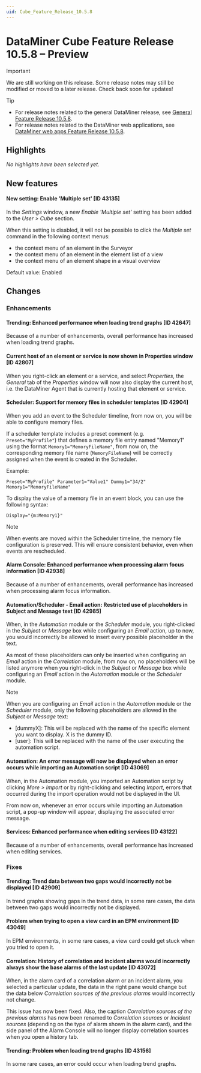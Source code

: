 ```yaml
---
uid: Cube_Feature_Release_10.5.8
---
```


# DataMiner Cube Feature Release 10.5.8 – Preview

> [!IMPORTANT]
> We are still working on this release. Some release notes may still be modified or moved to a later release. Check back soon for updates!

> [!TIP]
>
> - For release notes related to the general DataMiner release, see [General Feature Release 10.5.8](xref:General_Feature_Release_10.5.8).
> - For release notes related to the DataMiner web applications, see [DataMiner web apps Feature Release 10.5.8](xref:Web_apps_Feature_Release_10.5.8).

## Highlights

*No highlights have been selected yet.*

## New features

#### New setting: Enable 'Multiple set' [ID 43135]

<!-- MR 10.4.0 [CU17] / 10.5.0 [CU5] - FR 10.5.8 -->

In the *Settings* window, a new *Enable 'Multiple set'* setting has been added to the *User > Cube* section.

When this setting is disabled, it will not be possible to click the *Multiple set* command in the following context menus:

- the context menu of an element in the Surveyor
- the context menu of an element in the element list of a view
- the context menu of an element shape in a visual overview

Default value: Enabled

## Changes

### Enhancements

#### Trending: Enhanced performance when loading trend graphs [ID 42647]

<!-- MR 10.4.0 [CU17] / 10.5.0 [CU5] - FR 10.5.8 -->

Because of a number of enhancements, overall performance has increased when loading trend graphs.

#### Current host of an element or service is now shown in Properties window [ID 42807]

<!-- MR 10.4.0 [CU17] / 10.5.0 [CU5] - FR 10.5.8 -->

When you right-click an element or a service, and select *Properties*, the *General* tab of the *Properties* window will now also display the current host, i.e. the DataMiner Agent that is currently hosting that element or service.

#### Scheduler: Support for memory files in scheduler templates [ID 42904]

<!-- MR 10.4.0 [CU17] / 10.5.0 [CU5] - FR 10.5.8 -->

When you add an event to the Scheduler timeline, from now on, you will be able to configure memory files.

If a scheduler template includes a preset comment (e.g. `Preset="MyProfile"`) that defines a memory file entry named "Memory1" using the format `Memory1="MemoryFileName"`, from now on, the corresponding memory file name (`MemoryFileName`) will be correctly assigned when the event is created in the Scheduler.

Example:

`Preset="MyProfile" Parameter1="Value1" Dummy1="34/2" Memory1="MemoryFileName"`

To display the value of a memory file in an event block, you can use the following syntax:

`Display="{m:Memory1}"`

> [!NOTE]
> When events are moved within the Scheduler timeline, the memory file configuration is preserved. This will ensure consistent behavior, even when events are rescheduled.

#### Alarm Console: Enhanced performance when processing alarm focus information [ID 42938]

<!-- MR 10.4.0 [CU17] / 10.5.0 [CU5] - FR 10.5.8 -->

Because of a number of enhancements, overall performance has increased when processing alarm focus information.

#### Automation/Scheduler - Email action: Restricted use of placeholders in Subject and Message text [ID 42985]

<!-- MR 10.4.0 [CU17] / 10.5.0 [CU5] - FR 10.5.8 -->

When, in the *Automation* module or the *Scheduler* module, you right-clicked in the *Subject* or *Message* box while configuring an *Email* action, up to now, you would incorrectly be allowed to insert every possible placeholder in the text.

As most of these placeholders can only be inserted when configuring an *Email* action in the *Correlation* module, from now on, no placeholders will be listed anymore when you right-click in the *Subject* or *Message* box while configuring an *Email* action in the *Automation* module or the *Scheduler* module.

> [!NOTE]
> When you are configuring an *Email* action in the *Automation* module or the *Scheduler* module, only the following placeholders are allowed in the *Subject* or *Message* text:
>
> - [dummyX]: This will be replaced with the name of the specific element you want to display. X is the dummy ID.
> - [user]: This will be replaced with the name of the user executing the automation script.

#### Automation: An error message will now be displayed when an error occurs while importing an Automation script [ID 43069]

<!-- MR 10.4.0 [CU17] / 10.5.0 [CU5] - FR 10.5.8 -->

When, in the Automation module, you imported an Automation script by clicking *More > Import* or by right-clicking and selecting *Import*, errors that occurred during the import operation would not be displayed in the UI.

From now on, whenever an error occurs while importing an Automation script, a pop-up window will appear, displaying the associated error message.

#### Services: Enhanced performance when editing services [ID 43122]

<!-- MR 10.4.0 [CU17] / 10.5.0 [CU5] - FR 10.5.8 -->

Because of a number of enhancements, overall performance has increased when editing services.

### Fixes

#### Trending: Trend data between two gaps would incorrectly not be displayed [ID 42909]

<!-- MR 10.4.0 [CU17] / 10.5.0 [CU5] - FR 10.5.8 -->

In trend graphs showing gaps in the trend data, in some rare cases, the data between two gaps would incorrectly not be displayed.

#### Problem when trying to open a view card in an EPM environment [ID 43049]

<!-- MR 10.4.0 [CU17] / 10.5.0 [CU5] - FR 10.5.8 -->

In EPM environments, in some rare cases, a view card could get stuck when you tried to open it.

#### Correlation: History of correlation and incident alarms would incorrectly always show the base alarms of the last update [ID 43072]

<!-- MR 10.4.0 [CU17] / 10.5.0 [CU5] - FR 10.5.8 -->

When, in the alarm card of a correlation alarm or an incident alarm, you selected a particular update, the data in the right pane would change but the data below *Correlation sources of the previous alarms* would incorrectly not change.

This issue has now been fixed. Also, the caption *Correlation sources of the previous alarms* has now been renamed to *Correlation sources* or *Incident sources* (depending on the type of alarm shown in the alarm card), and the side panel of the Alarm Console will no longer display correlation sources when you open a history tab.

#### Trending: Problem when loading trend graphs [ID 43156]

<!-- MR 10.4.0 [CU17] / 10.5.0 [CU5] - FR 10.5.8 -->

In some rare cases, an error could occur when loading trend graphs.
